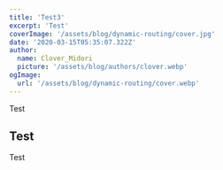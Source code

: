 ```yaml
---
title: 'Test3'
excerpt: 'Test'
coverImage: '/assets/blog/dynamic-routing/cover.jpg'
date: '2020-03-15T05:35:07.322Z'
author:
  name: Clover_Midori
  picture: '/assets/blog/authors/clover.webp'
ogImage:
  url: '/assets/blog/dynamic-routing/cover.webp'
---
```


Test

## Test

Test
